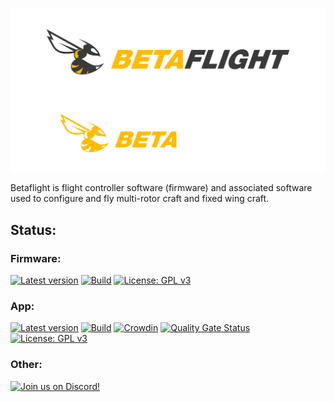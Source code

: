 ![Betaflight](images/bf_logo.svg#gh-light-mode-only)
![Betaflight](images/bf_logo_dark.svg#gh-dark-mode-only)

Betaflight is flight controller software (firmware) and associated software used to configure and fly multi-rotor craft and fixed wing craft.

## Status:

### Firmware: 
[![Latest version](https://img.shields.io/github/v/release/betaflight/betaflight)](https://github.com/betaflight/betaflight/releases) 
[![Build](https://img.shields.io/github/actions/workflow/status/betaflight/betaflight/push.yml?branch=master)](https://github.com/betaflight/betaflight/actions/workflows/push.yml) 
[![License: GPL v3](https://img.shields.io/badge/License-GPLv3-blue.svg)](https://www.gnu.org/licenses/gpl-3.0)

### App: 
[![Latest version](https://img.shields.io/github/v/release/betaflight/betaflight-configurator)](https://github.com/betaflight/betaflight-configurator/releases)
[![Build](https://img.shields.io/github/actions/workflow/status/betaflight/betaflight-configurator/deploy.yml?branch=master)](https://github.com/betaflight/betaflight-configurator/actions/workflows/deploy.yml)
[![Crowdin](https://d322cqt584bo4o.cloudfront.net/betaflight-configurator/localized.svg)](https://crowdin.com/project/betaflight-configurator)
[![Quality Gate Status](https://sonarcloud.io/api/project_badges/measure?project=betaflight_betaflight-configurator&metric=alert_status)](https://sonarcloud.io/dashboard?id=betaflight_betaflight-configurator)
[![License: GPL v3](https://img.shields.io/badge/License-GPLv3-blue.svg)](https://www.gnu.org/licenses/gpl-3.0)

### Other: 
[![Join us on Discord!](https://img.shields.io/discord/868013470023548938)](https://discord.gg/n4E6ak4u3c)

